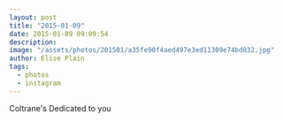 ```yaml
---
layout: post
title: "2015-01-09"
date: 2015-01-09 09:09:54
description: 
image: "/assets/photos/201501/a35fe90f4aed497e3ed11309e74bd032.jpg"
author: Elise Plain
tags: 
  - photos
  - instagram
---
```


Coltrane&#39;s Dedicated to you
<p></p>
